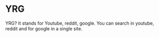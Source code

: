 # YRG
YRG? It stands for Youtube, reddit, google. You can search in youtube, reddit and for google in a single site.
